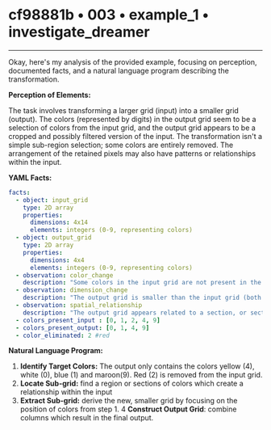 # cf98881b • 003 • example_1 • investigate_dreamer

---
Okay, here's my analysis of the provided example, focusing on perception, documented facts, and a natural language program describing the transformation.

**Perception of Elements:**

The task involves transforming a larger grid (input) into a smaller grid (output).  The colors (represented by digits) in the output grid seem to be a selection of colors from the input grid, and the output grid appears to be a cropped and possibly filtered version of the input.  The transformation isn't a simple sub-region selection; some colors are entirely removed. The arrangement of the retained pixels may also have patterns or relationships within the input.

**YAML Facts:**



```yaml
facts:
  - object: input_grid
    type: 2D array
    properties:
      dimensions: 4x14
      elements: integers (0-9, representing colors)
  - object: output_grid
    type: 2D array
    properties:
      dimensions: 4x4
      elements: integers (0-9, representing colors)
  - observation: color_change
    description: "Some colors in the input grid are not present in the output grid."
  - observation: dimension_change
    description: "The output grid is smaller than the input grid (both width and height)."
  - observation: spatial_relationship
    description: "The output grid appears related to a section, or sections combined of the input grid, but it's not a direct sub-grid"
  - colors_present_input : [0, 1, 2, 4, 9]
  - colors_present_output: [0, 1, 4, 9]
  - color_eliminated: 2 #red

```



**Natural Language Program:**

1.  **Identify Target Colors:** The output only contains the colors yellow (4), white (0), blue (1) and maroon(9). Red (2) is removed from the input grid.
2.  **Locate Sub-grid:** find a region or sections of colors which create a relationship within the input
3.  **Extract Sub-grid:** derive the new, smaller grid by focusing on the position of colors from step 1.
4  **Construct Output Grid**: combine columns which result in the final output.


